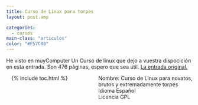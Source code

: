 ```yaml
---
title: Curso de Linux para torpes
layout: post.amp

categories:
  - cursos
main-class: "articulos"
color: "#F57C00"
---
```

He visto en muyComputer Un Curso de linux que dejo a vuestra dispocición en esta entrada. Son 476 páginas, espero que sea útil. <a target="_blank" href="http://muycomputer.com/FrontOffice/Descargas/descargasDet/_1uNIBmdIw8dr9yQoy7NTGiHuDeD7pahCf-9B3F8SxBf4m7acI1yRCSQnb5TT-5TW">La entrada original.</a>
<div style="float:left; padding:.5em;">
<amp-img src="http://muycomputer.com/files/264-30746-DESTACADA/Curso_Linux_ACastro.jpg" alt="Portada Curso" />
</div>
<div style="float:right;">
  Nombre: Curso de Linux para novatos, <br /> brutos y extremadamente torpes <br /> Idioma Español <br /> Licencia GPL 
<p>
<a href="http://muycomputer.com/files/302-14956-FICHEROLAB/Curso_Linux_ACastro.pdf"><amp-img src="https://lh4.ggpht.com/_IlK2pNFFgGM/TTGW5XRJ6FI/AAAAAAAAAQU/7AeQSIC57tM/descargar.gif" alt="Descargar" /></a> </p></div>



{% include toc.html %}
